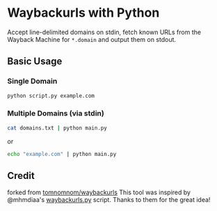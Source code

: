 # Waybackurls with Python

Accept line-delimited domains on stdin, fetch known URLs from the Wayback Machine for `*.domain` and output them on stdout.

## Basic Usage

### Single Domain

``` sh
python script.py example.com
```

### Multiple Domains (via stdin)

``` sh
cat domains.txt | python main.py
```
or

``` sh
echo "example.com" | python main.py
```

## Credit

forked from [tomnomnom/waybackurls](https://github.com/tomnomnom/waybackurls)
This tool was inspired by @mhmdiaa's [waybackurls.py](https://gist.github.com/mhmdiaa/adf6bff70142e5091792841d4b372050) script.
Thanks to them for the great idea!
